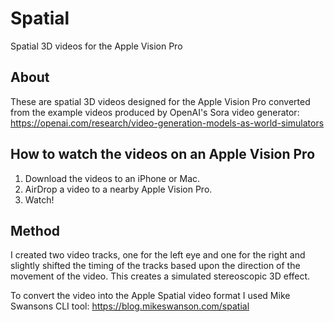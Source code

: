 # Spatial
Spatial 3D videos for the Apple Vision Pro

## About
These are spatial 3D videos designed for the Apple Vision Pro converted from the example videos produced by OpenAI's Sora video generator: https://openai.com/research/video-generation-models-as-world-simulators

## How to watch the videos on an Apple Vision Pro
1. Download the videos to an iPhone or Mac.
2. AirDrop a video to a nearby Apple Vision Pro.
3. Watch!


## Method
I created two video tracks, one for the left eye and one for the right and slightly shifted the timing of the tracks based upon the direction of the movement of the video. This creates a simulated stereoscopic 3D effect.

To convert the video into the Apple Spatial video format I used Mike Swansons CLI tool: https://blog.mikeswanson.com/spatial

